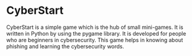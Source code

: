 # CyberStart

CyberStart is a simple game which is the hub of small mini-games. It is written in Python by using the pygame library. It is developed for people who are beginners in cybersecurity. This game helps in knowing about phishing and learning the cybersecurity words.
